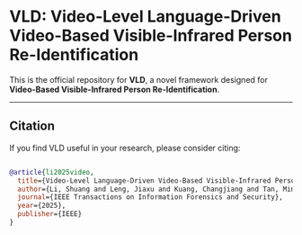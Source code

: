 # VLD: Video-Level Language-Driven Video-Based Visible-Infrared Person Re-Identification

This is the official repository for **VLD**, a novel framework designed for **Video-Based Visible-Infrared Person Re-Identification**.



---



## Citation
If you find VLD useful in your research, please consider citing:
```bibtex

@article{li2025video,
  title={Video-Level Language-Driven Video-Based Visible-Infrared Person Re-Identification},
  author={Li, Shuang and Leng, Jiaxu and Kuang, Changjiang and Tan, Mingpi and Gao, Xinbo},
  journal={IEEE Transactions on Information Forensics and Security},
  year={2025},
  publisher={IEEE}
}









